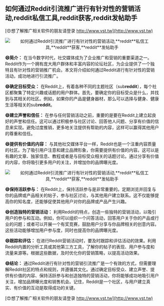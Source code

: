 ## **如何通过Reddit引流推广进行有针对性的营销活动,**reddit**私信工具,**reddit**获客,**reddit**发帖助手**

[😍想了解推广相关软件的朋友请登录 http://www.vst.tw](http://www.vst.tw)

 <center><img src="https://vst.tw/MP4/tuiguang/png/2.png" alt="如何通过Reddit引流推广进行有针对性的营销活动,**reddit**私信工具,**reddit**获客,**reddit**发帖助手"></center>

**😄简介：**
在当今数字时代，社交媒体成为了企业推广和营销的重要渠道之一。Reddit作为一个拥有庞大用户群体和丰富内容的论坛社区，为企业提供了一个独特且有针对性的营销推广机会。本文将介绍如何通过Reddit进行有针对性的营销活动，成功地进行引流推广。

**😄确定目标受众：**
在Reddit上，有着各种不同的主题社区（sub**reddit**），每个社区都聚集了特定兴趣或话题的用户群体。首先，要确定你的目标受众是什么，并找到与其相关的社区。例如，如果你的产品是健身器材，那么可以选择与健身、健康生活等相关的sub**reddit**。

**😄建立声誉和信任：**
在参与任何营销活动之前，重要的是要在Reddit上建立起良好的声誉和信任。这可以通过积极参与社区讨论、回答他人问题、分享有价值的信息来实现。避免过度推销，更多地关注提供有帮助的内容，这样可以赢得其他用户的尊重和信任。

**😄提供有价值的内容：**
与其他社交媒体平台一样，Reddit也是一个注重内容质量的社区。为了吸引用户注意和建立品牌形象，你需要提供有价值的内容。这可以是有趣的文章、独家信息、教程或者是与目标受众相关的话题讨论。通过分享有价值的内容，你将吸引更多用户的关注，并增加你的品牌曝光度。

 <center><img src="https://vst.tw/MP4/tuiguang/png/8.png" alt="如何通过Reddit引流推广进行有针对性的营销活动,**reddit**私信工具,**reddit**获客,**reddit**发帖助手"></center>

**😄保持活跃参与：**
在Reddit上，保持活跃参与是非常重要的。定期浏览并回复与你的品牌或产品相关的帖子，参与社区讨论，与其他用户建立联系。这不仅能够提高你的知名度，还能够促使其他用户对你的品牌或产品产生兴趣。

**😄创造独特的营销活动：**
利用Reddit的特点，创造一些独特的营销活动，以吸引用户的参与和互动。例如，你可以组织一个问答活动，回答用户关于你的产品或行业的问题；或者可以开展一个有奖竞赛，鼓励用户分享与你品牌相关的创意内容。这些活动能够增加用户参与度，同时也提高你的品牌曝光度。

**😄跟踪和评估：**
在进行Reddit营销活动时，要及时跟踪和评估活动的效果。利用Reddit内置的分析工具或其他第三方工具，了解你的帖子的表现、用户参与度和流量来源等。根据这些数据，及时优化你的营销策略，以提高活动效果。

**😄结论：**
通过Reddit进行有针对性的营销引流推广是一个有效的方式，但需要理解Reddit社区的特点和规则，并遵循其文化。通过确定目标受众、建立声誉、提供有价值的内容、保持活跃参与和创造独特的营销活动，你将能够成功地吸引用户关注，增加品牌曝光度和销售机会。记住，Reddit是一个社区，与用户建立真实、有价值的互动是取得成功的关键。

[😍想了解推广相关软件的朋友请登录 http://www.vst.tw](http://www.vst.tw)



